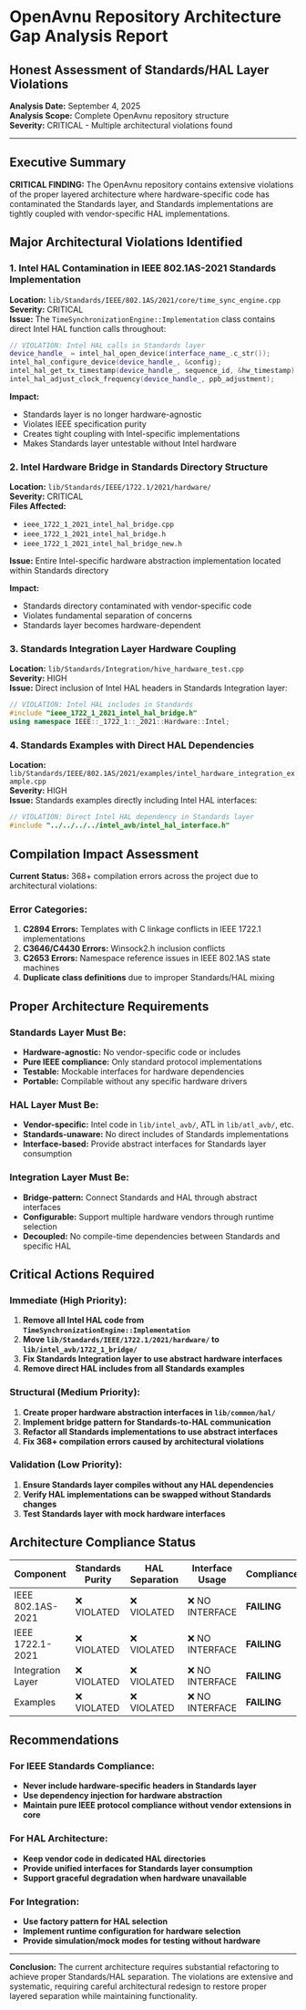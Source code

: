 # OpenAvnu Repository Architecture Gap Analysis Report
## Honest Assessment of Standards/HAL Layer Violations

**Analysis Date:** September 4, 2025  
**Analysis Scope:** Complete OpenAvnu repository structure  
**Severity:** CRITICAL - Multiple architectural violations found  

---

## Executive Summary

**CRITICAL FINDING:** The OpenAvnu repository contains extensive violations of the proper layered architecture where hardware-specific code has contaminated the Standards layer, and Standards implementations are tightly coupled with vendor-specific HAL implementations.

## Major Architectural Violations Identified

### 1. Intel HAL Contamination in IEEE 802.1AS-2021 Standards Implementation
**Location:** `lib/Standards/IEEE/802.1AS/2021/core/time_sync_engine.cpp`  
**Severity:** CRITICAL  
**Issue:** The `TimeSynchronizationEngine::Implementation` class contains direct Intel HAL function calls throughout:

```cpp
// VIOLATION: Intel HAL calls in Standards layer
device_handle_ = intel_hal_open_device(interface_name_.c_str());
intel_hal_configure_device(device_handle_, &config);
intel_hal_get_tx_timestamp(device_handle_, sequence_id, &hw_timestamp);
intel_hal_adjust_clock_frequency(device_handle_, ppb_adjustment);
```

**Impact:** 
- Standards layer is no longer hardware-agnostic
- Violates IEEE specification purity
- Creates tight coupling with Intel-specific implementations
- Makes Standards layer untestable without Intel hardware

### 2. Intel Hardware Bridge in Standards Directory Structure
**Location:** `lib/Standards/IEEE/1722.1/2021/hardware/`  
**Severity:** CRITICAL  
**Files Affected:**
- `ieee_1722_1_2021_intel_hal_bridge.cpp`
- `ieee_1722_1_2021_intel_hal_bridge.h` 
- `ieee_1722_1_2021_intel_hal_bridge_new.h`

**Issue:** Entire Intel-specific hardware abstraction implementation located within Standards directory

**Impact:**
- Standards directory contaminated with vendor-specific code
- Violates fundamental separation of concerns
- Standards layer becomes hardware-dependent

### 3. Standards Integration Layer Hardware Coupling
**Location:** `lib/Standards/Integration/hive_hardware_test.cpp`  
**Severity:** HIGH  
**Issue:** Direct inclusion of Intel HAL headers in Standards Integration layer:

```cpp
// VIOLATION: Intel HAL includes in Standards
#include "ieee_1722_1_2021_intel_hal_bridge.h"
using namespace IEEE::_1722_1::_2021::Hardware::Intel;
```

### 4. Standards Examples with Direct HAL Dependencies
**Location:** `lib/Standards/IEEE/802.1AS/2021/examples/intel_hardware_integration_example.cpp`  
**Severity:** HIGH  
**Issue:** Standards examples directly including Intel HAL interfaces:

```cpp
// VIOLATION: Direct Intel HAL dependency in Standards layer
#include "../../../../intel_avb/intel_hal_interface.h"
```

## Compilation Impact Assessment

**Current Status:** 368+ compilation errors across the project due to architectural violations:

### Error Categories:
1. **C2894 Errors:** Templates with C linkage conflicts in IEEE 1722.1 implementations
2. **C3646/C4430 Errors:** Winsock2.h inclusion conflicts 
3. **C2653 Errors:** Namespace reference issues in IEEE 802.1AS state machines
4. **Duplicate class definitions** due to improper Standards/HAL mixing

## Proper Architecture Requirements

### Standards Layer Must Be:
- **Hardware-agnostic:** No vendor-specific code or includes
- **Pure IEEE compliance:** Only standard protocol implementations
- **Testable:** Mockable interfaces for hardware dependencies
- **Portable:** Compilable without any specific hardware drivers

### HAL Layer Must Be:
- **Vendor-specific:** Intel code in `lib/intel_avb/`, ATL in `lib/atl_avb/`, etc.
- **Standards-unaware:** No direct includes of Standards implementations
- **Interface-based:** Provide abstract interfaces for Standards layer consumption

### Integration Layer Must Be:
- **Bridge-pattern:** Connect Standards and HAL through abstract interfaces
- **Configurable:** Support multiple hardware vendors through runtime selection
- **Decoupled:** No compile-time dependencies between Standards and specific HAL

## Critical Actions Required

### Immediate (High Priority):
1. **Remove all Intel HAL code from `TimeSynchronizationEngine::Implementation`**
2. **Move `lib/Standards/IEEE/1722.1/2021/hardware/` to `lib/intel_avb/1722_1_bridge/`**
3. **Fix Standards Integration layer to use abstract hardware interfaces**
4. **Remove direct HAL includes from all Standards examples**

### Structural (Medium Priority):
1. **Create proper hardware abstraction interfaces in `lib/common/hal/`**
2. **Implement bridge pattern for Standards-to-HAL communication**
3. **Refactor all Standards implementations to use abstract interfaces**
4. **Fix 368+ compilation errors caused by architectural violations**

### Validation (Low Priority):
1. **Ensure Standards layer compiles without any HAL dependencies**
2. **Verify HAL implementations can be swapped without Standards changes**
3. **Test Standards layer with mock hardware interfaces**

## Architecture Compliance Status

| Component | Standards Purity | HAL Separation | Interface Usage | Compliance |
|-----------|------------------|----------------|-----------------|------------|
| IEEE 802.1AS-2021 | ❌ VIOLATED | ❌ VIOLATED | ❌ NO INTERFACE | **FAILING** |
| IEEE 1722.1-2021 | ❌ VIOLATED | ❌ VIOLATED | ❌ NO INTERFACE | **FAILING** |
| Integration Layer | ❌ VIOLATED | ❌ VIOLATED | ❌ NO INTERFACE | **FAILING** |
| Examples | ❌ VIOLATED | ❌ VIOLATED | ❌ NO INTERFACE | **FAILING** |

## Recommendations

### For IEEE Standards Compliance:
- **Never include hardware-specific headers in Standards layer**
- **Use dependency injection for hardware abstraction**
- **Maintain pure IEEE protocol compliance without vendor extensions in core**

### For HAL Architecture:
- **Keep vendor code in dedicated HAL directories**
- **Provide unified interfaces for Standards layer consumption**
- **Support graceful degradation when hardware unavailable**

### For Integration:
- **Use factory pattern for HAL selection**
- **Implement runtime configuration for hardware selection**
- **Provide simulation/mock modes for testing without hardware**

---

**Conclusion:** The current architecture requires substantial refactoring to achieve proper Standards/HAL separation. The violations are extensive and systematic, requiring careful architectural redesign to restore proper layered separation while maintaining functionality.
